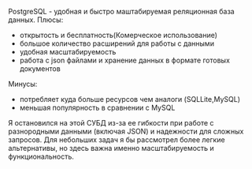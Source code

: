 PostgreSQL - удобная и быстро маштабируемая реляционная база данных.
Плюсы:
- открытость и бесплатность(Комерческое использование)
- большое количество расширений для работы с данными
- удобная масштабируемость
- работа с json файлами и хранение данных в формате готовых документов 

Минусы:
- потребляет куда больше ресурсов чем аналоги (SQLLite,MySQL)
- меньшая популярность в сравнении с MySQL


Я остановился на этой СУБД из-за ее гибкости при работе с разнородными данными (включая JSON) и надежности для сложных запросов. 
Для небольших задач я бы рассмотрел более легкие альтернативы, но здесь важна именно масштабируемость и функциональность.
